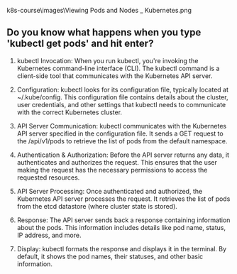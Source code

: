



k8s-course\images\Viewing Pods and Nodes _ Kubernetes.png








## Do you know what happens when you type 'kubectl get pods' and hit enter?


1. kubectl Invocation: When you run kubectl, you're invoking the Kubernetes command-line interface (CLI). The kubectl command is a client-side tool that communicates with the Kubernetes API server.

2. Configuration: kubectl looks for its configuration file, typically located at ~/.kube/config. This configuration file contains details about the cluster, user credentials, and other settings that kubectl needs to communicate with the correct Kubernetes cluster.

3. API Server Communication: kubectl communicates with the Kubernetes API server specified in the configuration file. It sends a GET request to the /api/v1/pods to retrieve the list of pods from the default namespace.

4. Authentication & Authorization: Before the API server returns any data, it authenticates and authorizes the request. This ensures that the user making the request has the necessary permissions to access the requested resources.

5. API Server Processing: Once authenticated and authorized, the Kubernetes API server processes the request. It retrieves the list of pods from the etcd datastore (where cluster state is stored).

6. Response: The API server sends back a response containing information about the pods. This information includes details like pod name, status, IP address, and more.

7. Display: kubectl formats the response and displays it in the terminal. By default, it shows the pod names, their statuses, and other basic information.